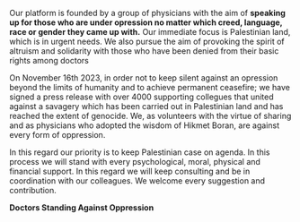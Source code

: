 Our platform is founded by a group of physicians with the aim of **speaking up for those who are  under opression no matter which creed, language, race or gender they came up with.**
Our immediate focus is Palestinian land, which is in urgent needs. We also pursue the aim of provoking the spirit of altruism and solidarity with those who have been denied from their basic rights among doctors

On November 16th 2023, in order not to keep silent against an opression beyond the limits of humanity and to achieve permanent ceasefire; we have signed a press release with over 4000 supporting collegues that united against a savagery which has been carried out in Palestinian land and has reached the extent of genocide. We, as volunteers with the virtue of sharing and as physicians who adopted the wisdom of Hikmet Boran, are against every form of oppression.

In this regard our priority is to keep Palestinian case on agenda. In this process we will stand with every psychological, moral, physical and financial support. In this regard we will keep consulting and be in coordination with our colleagues. We welcome every suggestion and contribution.

**Doctors Standing Against Oppression**